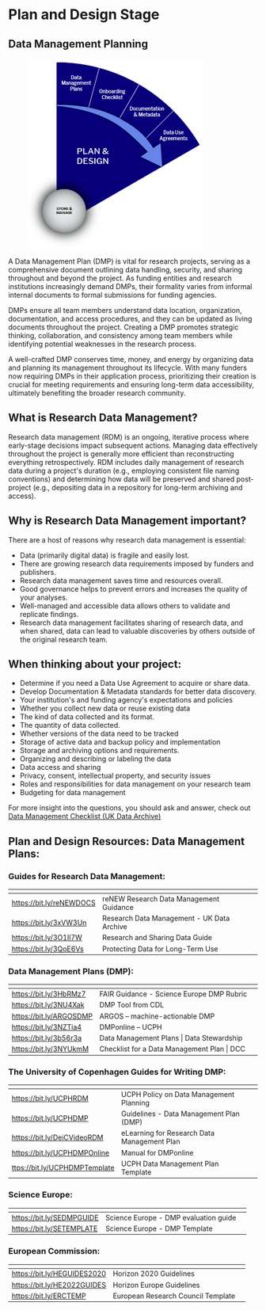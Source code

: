 # Plan and Design Stage

## Data Management Planning

<figure><img src="../../.gitbook/assets/ccc.png" alt=""><figcaption></figcaption></figure>

A Data Management Plan (DMP) is vital for research projects, serving as a comprehensive document outlining data handling, security, and sharing throughout and beyond the project. As funding entities and research institutions increasingly demand DMPs, their formality varies from informal internal documents to formal submissions for funding agencies.

DMPs ensure all team members understand data location, organization, documentation, and access procedures, and they can be updated as living documents throughout the project. Creating a DMP promotes strategic thinking, collaboration, and consistency among team members while identifying potential weaknesses in the research process.

A well-crafted DMP conserves time, money, and energy by organizing data and planning its management throughout its lifecycle. With many funders now requiring DMPs in their application process, prioritizing their creation is crucial for meeting requirements and ensuring long-term data accessibility, ultimately benefiting the broader research community.

## What is Research Data Management?

Research data management (RDM) is an ongoing, iterative process where early-stage decisions impact subsequent actions. Managing data effectively throughout the project is generally more efficient than reconstructing everything retrospectively. RDM includes daily management of research data during a project's duration (e.g., employing consistent file naming conventions) and determining how data will be preserved and shared post-project (e.g., depositing data in a repository for long-term archiving and access).

## Why is Research Data Management important?

There are a host of reasons why research data management is essential:

* Data (primarily digital data) is fragile and easily lost.
* There are growing research data requirements imposed by funders and publishers.
* Research data management saves time and resources overall.
* Good governance helps to prevent errors and increases the quality of your analyses.
* Well-managed and accessible data allows others to validate and replicate findings.
* Research data management facilitates sharing of research data, and when shared, data can lead to valuable discoveries by others outside of the original research team.

## When thinking about your project:

* Determine if you need a Data Use Agreement to acquire or share data.
* Develop Documentation & Metadata standards for better data discovery.
* Your institution's and funding agency's expectations and policies
* Whether you collect new data or reuse existing data
* The kind of data collected and its format.
* The quantity of data collected.
* Whether versions of the data need to be tracked
* Storage of active data and backup policy and implementation
* Storage and archiving options and requirements.
* Organizing and describing or labeling the data
* Data access and sharing
* Privacy, consent, intellectual property, and security issues
* Roles and responsibilities for data management on your research team
* Budgeting for data management

For more insight into the questions, you should ask and answer, check out [Data Management Checklist (UK Data Archive)](https://bit.ly/3y93BTV)

## Plan and Design Resources:  Data Management Plans:

### Guides for Research Data Management:

<table data-header-hidden><thead><tr><th></th><th></th><th data-hidden></th></tr></thead><tbody><tr><td><a href="https://bit.ly/reNEWDOCS">https://bit.ly/reNEWDOCS</a></td><td>reNEW Research Data Management Guidance</td><td></td></tr><tr><td><a href="https://bit.ly/3xVW3Un">https://bit.ly/3xVW3Un</a></td><td>Research Data Management - UK Data Archive</td><td></td></tr><tr><td><a href="https://bit.ly/3O1Il7W">https://bit.ly/3O1Il7W</a></td><td>Research and Sharing Data Guide</td><td></td></tr><tr><td><a href="https://bit.ly/3QoE6Vs">https://bit.ly/3QoE6Vs</a></td><td>Protecting Data for Long-Term Use</td><td></td></tr></tbody></table>

### Data Management Plans (DMP):

<table data-header-hidden><thead><tr><th></th><th></th><th data-hidden></th></tr></thead><tbody><tr><td><a href="https://bit.ly/3HbRMz7">https://bit.ly/3HbRMz7</a></td><td>FAIR Guidance - Science Europe DMP Rubric</td><td></td></tr><tr><td><a href="https://bit.ly/3NU4Xak">https://bit.ly/3NU4Xak</a></td><td>DMP Tool from CDL</td><td></td></tr><tr><td><a href="https://bit.ly/ARGOSDMP">https://bit.ly/ARGOSDMP</a></td><td>ARGOS – machine-actionable DMP</td><td></td></tr><tr><td><a href="https://bit.ly/3NZTia4">https://bit.ly/3NZTia4</a></td><td>DMPonline – UCPH</td><td></td></tr><tr><td><a href="https://bit.ly/3b56r3a">https://bit.ly/3b56r3a</a></td><td>Data Management Plans | Data Stewardship</td><td></td></tr><tr><td><a href="https://bit.ly/3NYUkmM">https://bit.ly/3NYUkmM</a></td><td>Checklist for a Data Management Plan | DCC</td><td></td></tr></tbody></table>

### The University of Copenhagen Guides for Writing DMP:

<table data-header-hidden><thead><tr><th></th><th></th><th data-hidden></th></tr></thead><tbody><tr><td><a href="https://bit.ly/UCPHRDM">https://bit.ly/UCPHRDM </a></td><td>UCPH Policy on Data Management Planning</td><td></td></tr><tr><td><a href="https://bit.ly/UCPHDMP">https://bit.ly/UCPHDMP  </a></td><td>Guidelines - Data Management Plan (DMP)</td><td></td></tr><tr><td><a href="https://bit.ly/DeiCVideoRDM">https://bit.ly/DeiCVideoRDM</a></td><td>eLearning for Research Data Management Plan</td><td></td></tr><tr><td><a href="https://bit.ly/UCPHDMPOnline">https://bit.ly/UCPHDMPOnline</a></td><td>Manual for DMPonline</td><td></td></tr><tr><td><a href="https://bit.ly/UCPHDMPTemplate">ttps://bit.ly/UCPHDMPTemplate</a></td><td>UCPH Data Management Plan Template</td><td></td></tr></tbody></table>

### Science Europe:

<table data-header-hidden><thead><tr><th></th><th></th><th data-hidden></th></tr></thead><tbody><tr><td><a href="https://bit.ly/SEDMPGUIDE">https://bit.ly/SEDMPGUIDE</a></td><td>Science Europe - DMP evaluation guide</td><td></td></tr><tr><td><a href="https://bit.ly/SETEMPLATE">https://bit.ly/SETEMPLATE</a></td><td>Science Europe - DMP Template</td><td></td></tr></tbody></table>

### European Commission:

<table data-header-hidden><thead><tr><th></th><th></th><th data-hidden></th></tr></thead><tbody><tr><td><a href="https://bit.ly/HEGUIDES2020">https://bit.ly/HEGUIDES2020</a></td><td>Horizon 2020 Guidelines</td><td></td></tr><tr><td><a href="https://bit.ly/HE2022GUIDES">https://bit.ly/HE2022GUIDES</a></td><td>Horizon Europe Guidelines</td><td></td></tr><tr><td><a href="https://bit.ly/ERCTEMP">https://bit.ly/ERCTEMP</a></td><td>European Research Council Template</td><td></td></tr></tbody></table>

